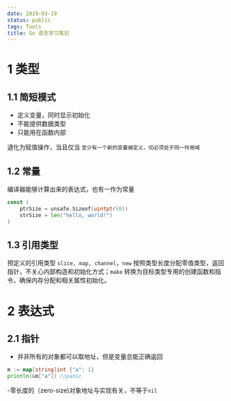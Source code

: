 ```yaml
---
date: 2019-03-19
status: public
tags: Tools
title: Go 语言学习笔记
---
```

# 1 类型
## 1.1 简短模式
- 定义变量，同时显示初始化
- 不能提供数据类型
- 只能用在函数内部

退化为赋值操作，当且仅当 `至少有一个新的变量被定义，切必须处于同一作用域`

## 1.2 常量
编译器能够计算出来的表达式，也有一作为常量
```go
const (
	ptrSize = unsafe.Sizeof(uintptr(0))
	strSize = len("hello, world!")
)
```
## 1.3 引用类型
预定义的引用类型 `slice, map, channel`，`new` 按照类型长度分配零值类型，返回指针，不关心内部构造和初始化方式；`make` 转换为目标类型专用的创建函数和指令，确保内存分配和相关属性初始化。

# 2 表达式
## 2.1 指针
- 并非所有的对象都可以取地址，但是变量总能正确返回
```go
m := map[string]int {"a": 1}
println(&m["a"]) //panic
```
-零长度的（zero-size)对象地址与实现有关，不等于`nil`


